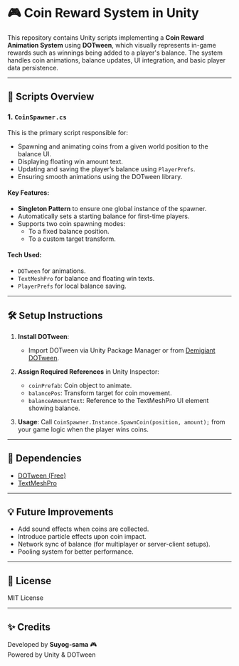# 🎮 Coin Reward System in Unity

This repository contains Unity scripts implementing a **Coin Reward Animation System** using **DOTween**, which visually represents in-game rewards such as winnings being added to a player's balance. The system handles coin animations, balance updates, UI integration, and basic player data persistence.

---

## 📂 Scripts Overview

### 1. `CoinSpawner.cs`
This is the primary script responsible for:
- Spawning and animating coins from a given world position to the balance UI.
- Displaying floating win amount text.
- Updating and saving the player’s balance using `PlayerPrefs`.
- Ensuring smooth animations using the DOTween library.

#### Key Features:
- **Singleton Pattern** to ensure one global instance of the spawner.
- Automatically sets a starting balance for first-time players.
- Supports two coin spawning modes:
  - To a fixed balance position.
  - To a custom target transform.

#### Tech Used:
- `DOTween` for animations.
- `TextMeshPro` for balance and floating win texts.
- `PlayerPrefs` for local balance saving.

---

## 🛠️ Setup Instructions

1. **Install DOTween**:
   - Import DOTween via Unity Package Manager or from [Demigiant DOTween](http://dotween.demigiant.com/).

2. **Assign Required References** in Unity Inspector:
   - `coinPrefab`: Coin object to animate.
   - `balancePos`: Transform target for coin movement.
   - `balanceAmountText`: Reference to the TextMeshPro UI element showing balance.

3. **Usage**:
   Call `CoinSpawner.Instance.SpawnCoin(position, amount);` from your game logic when the player wins coins.

---

## 📌 Dependencies

- [DOTween (Free)](http://dotween.demigiant.com/)
- [TextMeshPro](https://docs.unity3d.com/Packages/com.unity.textmeshpro@latest)

---

## 💡 Future Improvements
- Add sound effects when coins are collected.
- Introduce particle effects upon coin impact.
- Network sync of balance (for multiplayer or server-client setups).
- Pooling system for better performance.

---

## 📄 License
MIT License

---

## ✨ Credits
Developed by **Suyog-sama** 🎮  
Powered by Unity & DOTween
